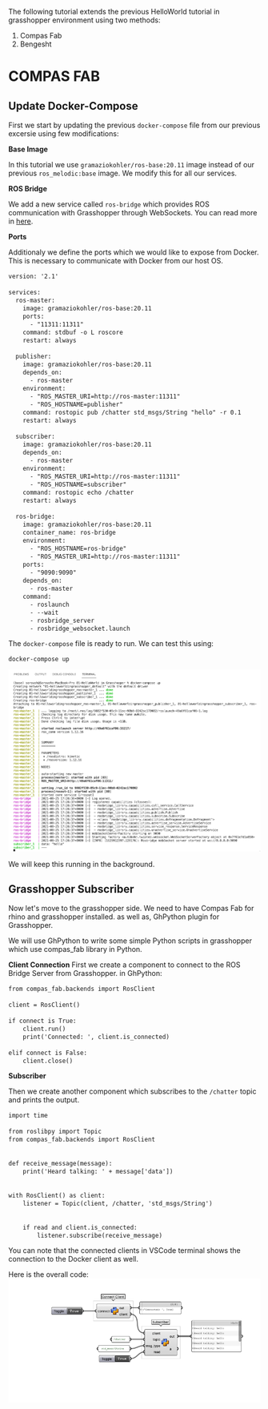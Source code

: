 
The following tutorial extends the previous HelloWorld tutorial in grasshopper environment using two methods:
1. Compas Fab
2. Bengesht



# COMPAS FAB

## Update Docker-Compose 
First we start by updating the previous `docker-compose` file from our previous excersie using few modifications:

**Base Image**

In this tutorial we use `gramaziokohler/ros-base:20.11` image instead of our previous `ros_melodic:base` image.
We modify this for all our services.

**ROS Bridge**

We add a new service called `ros-bridge` which provides ROS communication with Grasshopper through WebSockets. You can read more in [here](https://wiki.ros.org/rosbridge_suite).

**Ports**

Additionaly we define the ports which we would like to expose from Docker. This is necessary to communicate with Docker from our host OS.

```
version: '2.1'

services:
  ros-master:
    image: gramaziokohler/ros-base:20.11
    ports:
      - "11311:11311"
    command: stdbuf -o L roscore
    restart: always

  publisher:
    image: gramaziokohler/ros-base:20.11
    depends_on:
      - ros-master
    environment:
      - "ROS_MASTER_URI=http://ros-master:11311"
      - "ROS_HOSTNAME=publisher"
    command: rostopic pub /chatter std_msgs/String "hello" -r 0.1
    restart: always

  subscriber:
    image: gramaziokohler/ros-base:20.11
    depends_on:
      - ros-master
    environment:
      - "ROS_MASTER_URI=http://ros-master:11311"
      - "ROS_HOSTNAME=subscriber"
    command: rostopic echo /chatter
    restart: always

  ros-bridge:
    image: gramaziokohler/ros-base:20.11
    container_name: ros-bridge
    environment:
      - "ROS_HOSTNAME=ros-bridge"
      - "ROS_MASTER_URI=http://ros-master:11311"
    ports:
      - "9090:9090"
    depends_on:
      - ros-master
    command:
      - roslaunch
      - --wait
      - rosbridge_server
      - rosbridge_websocket.launch
```

The `docker-compose` file is ready to run. We can test this using:
```
docker-compose up
```
![Terminal Output](media/first_try.png)


We will keep this running in the background.

## Grasshopper Subscriber
Now let's move to the grasshopper side.
We need to have Compas Fab for rhino and grasshopper installed. as well as, GhPython plugin for Grasshopper.

We will use GhPython to write some simple Python scripts in grasshopper which use compas_fab library in Python.

**Client Connection**
First we create a component to connect to the ROS Bridge Server from Grasshopper.
in GhPython:

```
from compas_fab.backends import RosClient

client = RosClient()

if connect is True:
    client.run()
    print('Connected: ', client.is_connected)
    
elif connect is False:
    client.close()
```

**Subscriber**

Then we create another component which subscribes to the `/chatter` topic and prints the output.

```
import time

from roslibpy import Topic
from compas_fab.backends import RosClient


def receive_message(message):
    print('Heard talking: ' + message['data'])


with RosClient() as client:
    listener = Topic(client, /chatter, 'std_msgs/String')


    if read and client.is_connected:
        listener.subscribe(receive_message)
```
You can note that the connected clients in VSCode terminal shows the connection to the Docker client as well.

Here is the overall code:
![grasshopper](media/CompasFab.png)